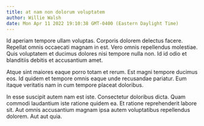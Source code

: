 ```yaml
---
title: at nam non dolorum voluptatem
author: Willie Walsh
date: Mon Apr 11 2022 19:10:38 GMT-0400 (Eastern Daylight Time)
---
```

Id aperiam tempore ullam voluptas. Corporis dolorem delectus facere. Repellat omnis occaecati magnam in est. Vero omnis repellendus molestiae. Quis voluptatem et ducimus dolores nisi tempore nulla non. Id id odio et blanditiis debitis et accusantium amet.

 Atque sint maiores eaque porro totam et rerum. Est magni tempore ducimus eos. Id quidem et tempore omnis eaque unde recusandae pariatur. Eum itaque veritatis nam in cum tempore placeat doloribus.

 In esse suscipit autem nam est iste. Consectetur doloribus dicta. Quam commodi laudantium iste ratione quidem ea. Et ratione reprehenderit labore sit. Aut omnis accusantium magnam ipsa autem voluptatibus repellendus dolorem. Aut aut quia.
